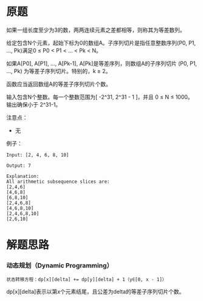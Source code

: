 # 原题
如果一组长度至少为3的数，两两连续元素之差都相等，则称其为等差数列。

给定包含N个元素，起始下标为0的数组A。子序列切片是指任意整数序列(P0, P1, ..., Pk)满足0 ≤ P0 < P1 < ... < Pk < N。

如果A[P0], A[P1], ..., A[Pk-1], A[Pk]是等差序列，则数组A的子序列切片 (P0, P1, ..., Pk) 为等差子序列切片。特别的，k ≥ 2。

函数应当返回数组A的等差子序列切片个数。

输入包含N个整数。每一个整数范围为[ -2^31, 2^31 - 1 ]，并且 0 ≤ N ≤ 1000。输出确保小于 2^31-1。

注意点：

  - 无

例子：

```
Input: [2, 4, 6, 8, 10]

Output: 7

Explanation:
All arithmetic subsequence slices are:
[2,4,6]
[4,6,8]
[6,8,10]
[2,4,6,8]
[4,6,8,10]
[2,4,6,8,10]
[2,6,10]
```

# 解题思路
### 动态规划（Dynamic Programming）

```
状态转移方程：dp[x][delta] += dp[y][delta] + 1（y∈[0, x - 1]）
```

dp[x][delta]表示以第x个元素结尾，且公差为delta的等差子序列切片个数。
